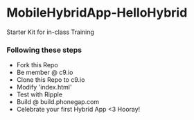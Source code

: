 MobileHybridApp-HelloHybrid
===========================

Starter Kit for in-class Training  

### Following these steps
* Fork this Repo
* Be member @ c9.io
* Clone this Repo to c9.io
* Modify 'index.html'
* Test with Ripple
* Build @ build.phonegap.com
* Celebrate your first Hybrid App <3 Hooray!